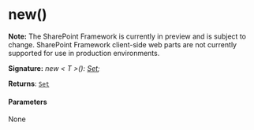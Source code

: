 # new()
**Note:** The SharePoint Framework is currently in preview and is subject to change. SharePoint Framework client-side web parts are not currently supported for use in production environments.





**Signature:** _new < T >(): [Set](../../es6-promise.api/interface/set.md)<T>;_

**Returns**: [`Set`](../../es6-promise.api/interface/set.md)<T>





#### Parameters
None



